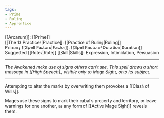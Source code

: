 ```yaml
---
tags:
- Prime
- Ruling
- Apprentice
---
```


[[Arcanum]]: [[Prime]]\
[[The 13 Practices|Practice]]: [[Practice of Ruling|Ruling]]\
Primary [[Spell Factors|Factor]]: [[Spell Factors#Duration|Duration]]\
Suggested [[Rotes|Rote]] [[Skill|Skills]]: Expression, Intimidation, Persuasion

---

_The Awakened make use of signs others can’t see. This spell draws a short message in [[High Speech]], visible only to Mage Sight, onto its subject._

---

Attempting to alter the marks by overwriting them provokes a [[Clash of Wills]].

Mages use these signs to mark their cabal’s property and territory, or leave warnings for one another, as any form of [[Active Mage Sight]] reveals them.